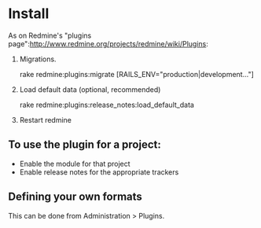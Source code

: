 # Install

As on Redmine's "plugins page":http://www.redmine.org/projects/redmine/wiki/Plugins:

1. Migrations.

    rake redmine:plugins:migrate [RAILS_ENV="production|development..."]

2. Load default data (optional, recommended)

    rake redmine:plugins:release_notes:load_default_data

3. Restart redmine

## To use the plugin for a project:

* Enable the module for that project
* Enable release notes for the appropriate trackers

## Defining your own formats

This can be done from Administration > Plugins. 
